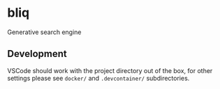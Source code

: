 # bliq
Generative search engine


## Development

VSCode should work with the project directory out of the box, for other settings
please see `docker/` and `.devcontainer/` subdirectories.